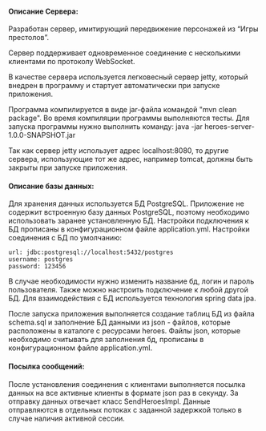 ﻿#### Описание Сервера:

Разработан сервер, имитирующий передвижение персонажей из “Игры престолов”. 

Сервер поддерживает одновременное соединение с несколькими клиентами по протоколу WebSocket.

В качестве сервера используется легковесный сервер jetty, который внедрен в программу и стартует автоматически при запуске приложения.

Программа компилируется в виде jar-файла командой "mvn clean package". Во время компиляции программы выполняются тесты. Для запуска программы нужно выполнить команду: java -jar heroes-server-1.0.0-SNAPSHOT.jar

Так как сервер jetty использует адрес localhost:8080, то другие сервера, использующие тот же адрес, например tomcat, должны быть закрыты при запуске приложения.

#### Описание базы данных:
Для хранения данных используется БД PostgreSQL.
Приложение не содержит встроенную базу данных PostgreSQL, поэтому необходимо использовать заранее установленную БД. Настройки подключения к БД прописаны в конфигурационном файле application.yml.
Настройки соединения с БД по умолчанию:

    url: jdbc:postgresql://localhost:5432/postgres
    username: postgres
    password: 123456
В случае необходимости нужно изменить название бд, логин и пароль пользователя. Также можно настроить подключение к любой другой БД.
Для взаимодействия с БД используется технология spring data jpa. 

После запуска приложения выполняется создание таблиц БД из файла schema.sql и заполнение БД данными из json - файлов, которые расположены в каталоге с ресурсами heroes.
Файлы json, которые необходимо считывать для заполнения бд, прописаны в конфигурационном файле application.yml.

#### Посылка сообщений:
После установления соединения с клиентами выполняется посылка данных на все активные клиенты в формате json раз в секунду.
За отправку данных отвечает класс SendHeroesImpl. Данные отправляются в отдельных потоках с заданной задержкой только в случае наличия активной сессии.